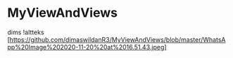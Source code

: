 # MyViewAndViews
dims
!altteks [https://github.com/dimaswildanR3/MyViewAndViews/blob/master/WhatsApp%20Image%202020-11-20%20at%2016.51.43.jpeg]
